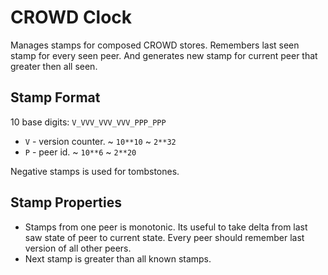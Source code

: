 # CROWD Clock

Manages stamps for composed CROWD stores. Remembers last seen stamp for every seen peer. And generates new stamp for current peer that greater then all seen.

## Stamp Format

10 base digits: `V_VVV_VVV_VVV_PPP_PPP`

- `V` - version counter. ~ `10**10` ~ `2**32`
- `P` - peer id. ~ `10**6` ~ `2**20`

Negative stamps is used for tombstones.

## Stamp Properties

- Stamps from one peer is monotonic. Its useful to take delta from last saw state of peer to current state. Every peer should remember last version of all other peers.
- Next stamp is greater than all known stamps.
